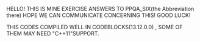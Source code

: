 HELLO!
THIS IS MINE EXERCISE  ANSWERS TO PPQA_SIX(the Abbreviation there)
HOPE WE CAN COMMUNICATE CONCERNING THIS!
GOOD LUCK!

THIS CODES COMPILED WELL IN CODEBLOCKS(13.12.0.0) , SOME OF THEM MAY NEED  "C++11"SUPPORT.

